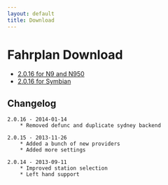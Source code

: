 ```yaml
---
layout: default
title: Download
---
```


Fahrplan Download
=================

* [2.0.16 for N9 and N950][1]
* [2.0.16 for Symbian][2]

Changelog
---------

    2.0.16 - 2014-01-14
        * Removed defunc and duplicate sydney backend
        
    2.0.15 - 2013-11-26
        * Added a bunch of new providers
        * Added more settings
        
    2.0.14 - 2013-09-11
        * Improved station selection
        * Left hand support


[1]: releases/fahrplan2_2.0.16_armel.deb
[2]: releases/fahrplan2_2.0.16.sis
